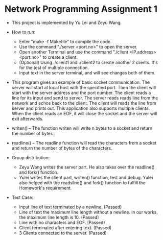 # Network Programming Assignment 1

* This project is implemented by Yu Lei and Zeyu Wang.

* How to run:
    *  Enter "make -f Makefile" to compile the code.
    *  Use the command "./server <port.no>" to open the server.
    *  Open another Terminal and use the command "./client <IP.address> <port.no>" to create a client.
    *  (Optional) Using ./client1 and ./client2 to create another 2 clients. It's for the test of multiple connection.
    *  Input text in the server terminal, and will see changes both of them. 

* This program gives an example of basic socket communication. The server will start at local host with the specified port. Then the client will start with the server address and the port number. The client reads a line for its input and send to server. The server reads reads line from the network and echos back to the client. The client will reads the line from server and prints out. This application also supports multiple clients. When the client reads an EOF, it will close the socket and the server will exit afterwards.

* writen() – The function writen will write n bytes to a socket and return the number of bytes
* readline() – The readline function will read the characters from a socket and return the number of bytes of the characters.

* Group distribution: 
    * Zeyu Wang writes the server part. He also takes over the readline() and fork() function. 
    * Yulei writes the client part, writen() function, test and debug. Yulei also helped with the readsline() and fork() function to fulfill the Homework's requirement.

* Test Case:
    * Input line of text terminated by a newline. (Passed)
    * Line of text the maximum line length without a newline. In our works, the maximum line length is 10. (Passed)
    * Line with no characters and EOF. (Passed)
    * Client terminated after entering text. (Passed)
    * 3 Clients connected to the server. (Passed)